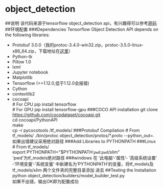 # object_detection
##说明
该代码来源于tensorflow object_detection api，有兴趣得可以参考[原码](https://github.com/tensorflow/models/tree/master/research/object_detection#tensorflow-object-detection-api)
##环境配置
###Dependencies
Tensorflow Object Detection API depends on the following libraries:
* Protobuf 3.0.0（我的protoc-3.4.0-win32.zip，protoc-3.5.0-linux-x86_64.zip，下载地址在[这里](https://github.com/google/protobuf/releases)）  
* Python-tk  
* Pillow 1.0  
* lxml  
* Jupyter notebook  
* Matplotlib  
* Tensorflow (>=1.12.0,低于1.12.0会报错)  
* Cython  
* contextlib2  
* cocoapi  
\# For CPU
pip install tensorflow  
\# For GPU
pip install tensorflow-gpu
###COCO API installation
git clone https://github.com/cocodataset/cocoapi.git  
cd cocoapi/PythonAPI  
make  
cp -r pycocotools /tf_models/
###Protobuf Compilation
\# From tf_models/
./bin/protoc object_detection/protos/*.proto --python_out=.  
如果出错建议采用绝对路径
###Add Libraries to PYTHONPATH
###Linux
\# From tf_models/  
export PYTHONPATH="$PYTHONPATH:`pwd`:`pwd`/slim"  
'pwd'为tf_models绝对路径
###windows
在 ‘此电脑’-‘属性’- ‘高级系统设置’ -‘环境变量’-‘系统变量’ 中新建名为‘PYTHONPATH’的变量，将tf_models及 tf_models/slim 两个文件夹的完整目录添加
进去
##Testing the Installation
python object_detection/builders/model_builder_test.py  
如果不出错，输出OK即为配置成功  
